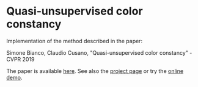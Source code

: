 # Quasi-unsupervised color constancy
Implementation of the method described in the paper:

Simone Bianco, Claudio Cusano, "Quasi-unsupervised color constancy" - CVPR 2019

The paper is available [here](http://openaccess.thecvf.com/content_CVPR_2019/html/Bianco_Quasi-Unsupervised_Color_Constancy_CVPR_2019_paper.html).
See also the [project page](https://claudio-unipv.github.io/quasi-unsupervised-cc/) or try the [online demo](http://democusano.unipv.it:80/demo).
